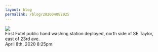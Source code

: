 ```yaml
---
layout: blog
permalink: /blog/202004082025
---
```


<img src="/blog/images/614887802154385408.jpg"/>
<div class="caption">First Futel public hand washing station deployed, north side of SE Taylor, east of 23rd ave.<br/>

 </div>

<div id="footer">
<span id="timestamp"> April 8th, 2020 8:25pm </span>
</div>
